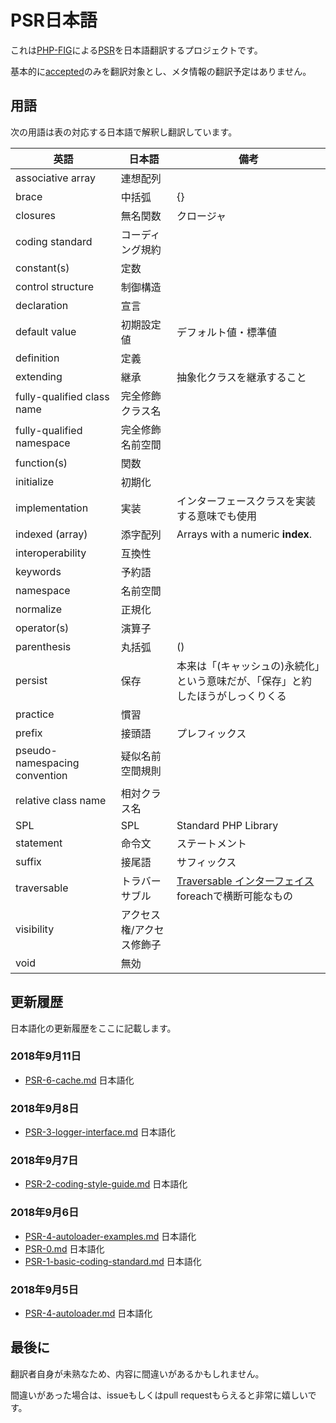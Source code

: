 # PSR日本語

これは[PHP-FIG](https://www.php-fig.org/)による[PSR](https://github.com/php-fig/fig-standards)を日本語翻訳するプロジェクトです。

基本的に[accepted](https://github.com/php-fig/fig-standards/tree/master/accepted)のみを翻訳対象とし、メタ情報の翻訳予定はありません。

## 用語

次の用語は表の対応する日本語で解釈し翻訳しています。

| 英語 | 日本語 | 備考 |
|-|-|-|
| associative array | 連想配列 | |
| brace | 中括弧 | {} |
| closures | 無名関数 | クロージャ |
| coding standard | コーディング規約 | |
| constant(s) | 定数 | |
| control structure | 制御構造 | |
| declaration | 宣言 | |
| default value | 初期設定値 | デフォルト値・標準値 |
| definition | 定義 | |
| extending | 継承 | 抽象化クラスを継承すること |
| fully-qualified class name | 完全修飾クラス名 | |
| fully-qualified namespace | 完全修飾名前空間 | |
| function(s) | 関数 | |
| initialize | 初期化 | |
| implementation | 実装 | インターフェースクラスを実装する意味でも使用 |
| indexed (array) | 添字配列 | Arrays with a numeric **index**. |
| interoperability | 互換性 | |
| keywords | 予約語 | |
| namespace | 名前空間 | |
| normalize | 正規化 | |
| operator(s) | 演算子 | |
| parenthesis | 丸括弧 | () |
| persist | 保存 | 本来は「(キャッシュの)永続化」という意味だが、「保存」と約したほうがしっくりくる |
| practice | 慣習 |  |
| prefix | 接頭語 | プレフィックス |
| pseudo-namespacing convention | 疑似名前空間規則 | |
| relative class name | 相対クラス名 | |
| SPL | SPL | Standard PHP Library |
| statement | 命令文 | ステートメント |
| suffix | 接尾語 | サフィックス |
| traversable | トラバーサブル | [Traversable インターフェイス](http://php.net/manual/ja/class.traversable.php) foreachで横断可能なもの |
| visibility | アクセス権/アクセス修飾子 | |
| void | 無効 | |



## 更新履歴
[PSR-0.md]: https://github.com/sawarame/fig-standards-jp/blob/master/accepted/PSR-0.md
[PSR-1-basic-coding-standard.md]: https://github.com/sawarame/fig-standards-jp/blob/master/accepted/PSR-1-basic-coding-standard.md
[PSR-2-coding-style-guide.md]: https://github.com/sawarame/fig-standards-jp/blob/master/accepted/PSR-2-coding-style-guide.md
[PSR-3-logger-interface.md]: https://github.com/sawarame/fig-standards-jp/blob/master/accepted/PSR-3-logger-interface.md
[PSR-4-autoloader-examples.md]: https://github.com/sawarame/fig-standards-jp/blob/master/accepted/PSR-4-autoloader-examples.md
[PSR-4-autoloader.md]: https://github.com/sawarame/fig-standards-jp/blob/master/accepted/PSR-4-autoloader.md
[PSR-6-cache.md]: https://github.com/sawarame/fig-standards-jp/blob/master/accepted/PSR-6-cache.md

日本語化の更新履歴をここに記載します。

### 2018年9月11日
* [PSR-6-cache.md][] 日本語化

### 2018年9月8日
* [PSR-3-logger-interface.md][] 日本語化

### 2018年9月7日
* [PSR-2-coding-style-guide.md][] 日本語化

### 2018年9月6日
* [PSR-4-autoloader-examples.md][] 日本語化
* [PSR-0.md][] 日本語化
* [PSR-1-basic-coding-standard.md][] 日本語化

### 2018年9月5日
* [PSR-4-autoloader.md][] 日本語化


## 最後に

翻訳者自身が未熟なため、内容に間違いがあるかもしれません。

間違いがあった場合は、issueもしくはpull requestもらえると非常に嬉しいです。 
